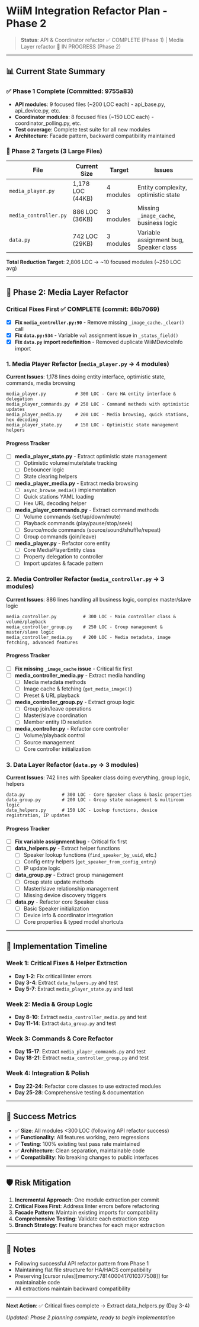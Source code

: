 # WiiM Integration Refactor Plan - Phase 2

> **Status**: API & Coordinator refactor ✅ COMPLETE (Phase 1) | Media Layer refactor 🚧 IN PROGRESS (Phase 2)

---

## 📊 Current State Summary

### ✅ Phase 1 Complete (Committed: 9755a83)

- **API modules**: 9 focused files (~200 LOC each) - api_base.py, api_device.py, etc.
- **Coordinator modules**: 8 focused files (~150 LOC each) - coordinator_polling.py, etc.
- **Test coverage**: Complete test suite for all new modules
- **Architecture**: Facade pattern, backward compatibility maintained

### 🎯 Phase 2 Targets (3 Large Files)

| File                  | Current Size     | Target    | Issues                                 |
| --------------------- | ---------------- | --------- | -------------------------------------- |
| `media_player.py`     | 1,178 LOC (44KB) | 4 modules | Entity complexity, optimistic state    |
| `media_controller.py` | 886 LOC (36KB)   | 3 modules | Missing `_image_cache`, business logic |
| `data.py`             | 742 LOC (29KB)   | 3 modules | Variable assignment bug, Speaker class |

**Total Reduction Target**: 2,806 LOC → ~10 focused modules (~250 LOC avg)

---

## 🚧 Phase 2: Media Layer Refactor

### Critical Fixes First ✅ COMPLETE (commit: 86b7069)

- [x] **Fix `media_controller.py:90`** - Remove missing `_image_cache._clear()` call
- [x] **Fix `data.py:534`** - Variable `val` assignment issue in `_status_field()`
- [x] **Fix `data.py` import redefinition** - Removed duplicate WiiMDeviceInfo import

### 1. Media Player Refactor (`media_player.py` → 4 modules)

**Current Issues**: 1,178 lines doing entity interface, optimistic state, commands, media browsing

```
media_player.py           # 300 LOC - Core HA entity interface & delegation
media_player_commands.py  # 250 LOC - Command methods with optimistic updates
media_player_media.py     # 200 LOC - Media browsing, quick stations, hex decoding
media_player_state.py     # 150 LOC - Optimistic state management helpers
```

#### Progress Tracker

- [ ] **media_player_state.py** - Extract optimistic state management
  - [ ] Optimistic volume/mute/state tracking
  - [ ] Debouncer logic
  - [ ] State clearing helpers
- [ ] **media_player_media.py** - Extract media browsing
  - [ ] `async_browse_media()` implementation
  - [ ] Quick stations YAML loading
  - [ ] Hex URL decoding helper
- [ ] **media_player_commands.py** - Extract command methods
  - [ ] Volume commands (set/up/down/mute)
  - [ ] Playback commands (play/pause/stop/seek)
  - [ ] Source/mode commands (source/sound/shuffle/repeat)
  - [ ] Group commands (join/leave)
- [ ] **media_player.py** - Refactor core entity
  - [ ] Core MediaPlayerEntity class
  - [ ] Property delegation to controller
  - [ ] Import updates & facade pattern

### 2. Media Controller Refactor (`media_controller.py` → 3 modules)

**Current Issues**: 886 lines handling all business logic, complex master/slave logic

```
media_controller.py          # 300 LOC - Main controller class & volume/playback
media_controller_group.py    # 250 LOC - Group management & master/slave logic
media_controller_media.py    # 200 LOC - Media metadata, image fetching, advanced features
```

#### Progress Tracker

- [ ] **Fix missing `_image_cache` issue** - Critical fix first
- [ ] **media_controller_media.py** - Extract media handling
  - [ ] Media metadata methods
  - [ ] Image cache & fetching (`get_media_image()`)
  - [ ] Preset & URL playback
- [ ] **media_controller_group.py** - Extract group logic
  - [ ] Group join/leave operations
  - [ ] Master/slave coordination
  - [ ] Member entity ID resolution
- [ ] **media_controller.py** - Refactor core controller
  - [ ] Volume/playback control
  - [ ] Source management
  - [ ] Core controller initialization

### 3. Data Layer Refactor (`data.py` → 3 modules)

**Current Issues**: 742 lines with Speaker class doing everything, group logic, helpers

```
data.py              # 300 LOC - Core Speaker class & basic properties
data_group.py        # 200 LOC - Group state management & multiroom logic
data_helpers.py      # 150 LOC - Lookup functions, device registration, IP updates
```

#### Progress Tracker

- [ ] **Fix variable assignment bug** - Critical fix first
- [ ] **data_helpers.py** - Extract helper functions
  - [ ] Speaker lookup functions (`find_speaker_by_uuid`, etc.)
  - [ ] Config entry helpers (`get_speaker_from_config_entry`)
  - [ ] IP update logic
- [ ] **data_group.py** - Extract group management
  - [ ] Group state update methods
  - [ ] Master/slave relationship management
  - [ ] Missing device discovery triggers
- [ ] **data.py** - Refactor core Speaker class
  - [ ] Basic Speaker initialization
  - [ ] Device info & coordinator integration
  - [ ] Core properties & typed model shortcuts

---

## 📅 Implementation Timeline

### Week 1: Critical Fixes & Helper Extraction

- **Day 1-2**: Fix critical linter errors
- **Day 3-4**: Extract `data_helpers.py` and test
- **Day 5-7**: Extract `media_player_state.py` and test

### Week 2: Media & Group Logic

- **Day 8-10**: Extract `media_controller_media.py` and test
- **Day 11-14**: Extract `data_group.py` and test

### Week 3: Commands & Core Refactor

- **Day 15-17**: Extract `media_player_commands.py` and test
- **Day 18-21**: Extract `media_controller_group.py` and test

### Week 4: Integration & Polish

- **Day 22-24**: Refactor core classes to use extracted modules
- **Day 25-28**: Comprehensive testing & documentation

---

## 🎯 Success Metrics

- ✅ **Size**: All modules <300 LOC (following API refactor success)
- ✅ **Functionality**: All features working, zero regressions
- ✅ **Testing**: 100% existing test pass rate maintained
- ✅ **Architecture**: Clean separation, maintainable code
- ✅ **Compatibility**: No breaking changes to public interfaces

---

## 🛡️ Risk Mitigation

1. **Incremental Approach**: One module extraction per commit
2. **Critical Fixes First**: Address linter errors before refactoring
3. **Facade Pattern**: Maintain existing imports for compatibility
4. **Comprehensive Testing**: Validate each extraction step
5. **Branch Strategy**: Feature branches for each major extraction

---

## 📝 Notes

- Following successful API refactor pattern from Phase 1
- Maintaining flat file structure for HA/HACS compatibility
- Preserving [cursor rules][memory:7814000417010377508]] for maintainable code
- All extractions maintain backward compatibility

---

**Next Action**: ✅ Critical fixes complete → Extract data_helpers.py (Day 3-4)

_Updated: Phase 2 planning complete, ready to begin implementation_
